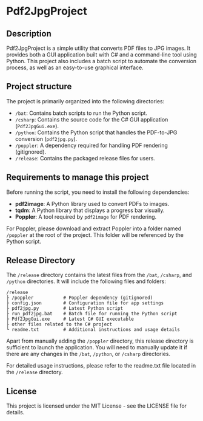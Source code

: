 # Pdf2JpgProject

## Description
Pdf2JpgProject is a simple utility that converts PDF files to JPG images. It provides both a GUI application built with C# and a command-line tool using Python. This project also includes a batch script to automate the conversion process, as well as an easy-to-use graphical interface.

## Project structure

The project is primarily organized into the following directories:

- `/bat`: Contains batch scripts to run the Python script.
- `/csharp`: Contains the source code for the C# GUI application (`Pdf2JpgGui.exe`).
- `/python`: Contains the Python script that handles the PDF-to-JPG conversion (`pdf2jpg.py`).
- `/poppler`: A dependency required for handling PDF rendering (gitignored).
- `/release`: Contains the packaged release files for users.

## Requirements to manage this project

Before running the script, you need to install the following dependencies:

- **pdf2image**: A Python library used to convert PDFs to images.
- **tqdm**: A Python library that displays a progress bar visually.
- **Poppler**: A tool required by `pdf2image` for PDF rendering.
  
For Poppler, please download and extract Poppler into a folder named `/poppler` at the root of the project. This folder will be referenced by the Python script.

## Release Directory

The `/release` directory contains the latest files from the `/bat`, `/csharp`, and `/python` directories. It will include the following files and folders:

```
/release
├ /poppler           # Poppler dependency (gitignored) 
├ config.json        # Configuration file for app settings 
├ pdf2jpg.py         # Latest Python script 
├ run_pdf2jpg.bat    # Batch file for running the Python script 
├ Pdf2JpgGui.exe     # Latest C# GUI executable 
├ other files related to the C# project
└ readme.txt         # Additional instructions and usage details
```

Apart from manually adding the `/poppler` directory, this release directory is sufficient to launch the application. You will need to manually update it if there are any changes in the `/bat`, `/python`, or `/csharp` directories.

For detailed usage instructions, please refer to the readme.txt file located in the `/release` directory.

## License
This project is licensed under the MIT License - see the LICENSE file for details.


